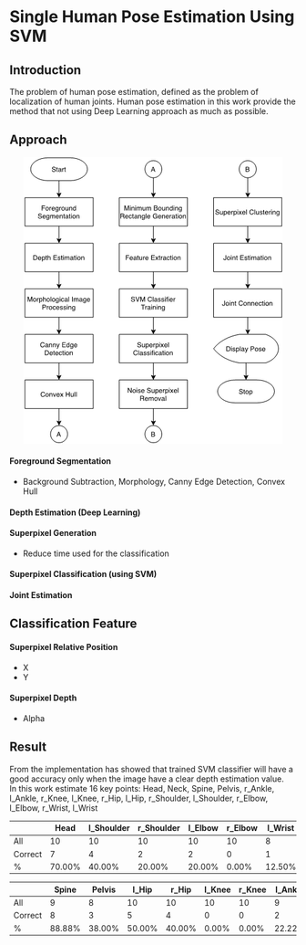 # Single Human Pose Estimation Using SVM
## Introduction
The problem of human pose estimation, defined as the problem of localization of human joints. 
Human pose estimation in this work provide the method that not using Deep Learning approach as much as possible.

## Approach
<p align="center">
  <img src="https://raw.githubusercontent.com/MajorTom3K1M/CV_PoseEstimation/master/example/pic1.png">
</p>

#### Foreground Segmentation
- Background Subtraction, Morphology, Canny Edge Detection, Convex Hull
#### Depth Estimation (Deep Learning)
#### Superpixel Generation
- Reduce time used for the classification
#### Superpixel Classification (using SVM)
#### Joint Estimation

## Classification Feature
#### Superpixel Relative Position
- X
- Y
#### Superpixel Depth
- Alpha

## Result
From the implementation has showed that trained SVM classifier will have a good accuracy 
only when the image have a clear depth estimation value.<br/>
In this work estimate 16 key points: Head, Neck, Spine, Pelvis, r_Ankle, l_Ankle, r_Knee, l_Knee, r_Hip, l_Hip, r_Shoulder,
l_Shoulder, r_Elbow, l_Elbow, r_Wrist, l_Wrist

|          |  Head  | l_Shoulder | r_Shoulder | l_Elbow  | r_Elbow | l_Wrist | r_Wrist | Neck   |
| -------- | ------ | ---------- | ---------- | -------- | ------- | ------- | ------- | ------ |
| All      | 10     | 10         | 10         | 10       | 10      | 8       | 9       | 9      |
| Correct  | 7      | 4          | 2          | 2        | 0       | 1       | 1       | 4      |
| %        | 70.00% | 40.00%     | 20.00%     | 20.00%   | 0.00%   | 12.50%  | 11.11%  | 44.44% |

|          |  Spine  | Pelvis | l_Hip  | r_Hip  | l_Knee  | r_Knee  | l_Ankle | r_Ankle |
| -------- | ------- | ------ | ------ | ------ | ------- | ------- | ------- | ------- |
| All      | 9       | 8      | 10     | 10     | 10      | 10      | 9       | 8       |
| Correct  | 8       | 3      | 5      | 4      | 0       | 0       | 2       | 2       |
| %        | 88.88%  | 38.00% | 50.00% | 40.00% | 0.00%   | 0.00%   | 22.22%  | 25.00%  |

